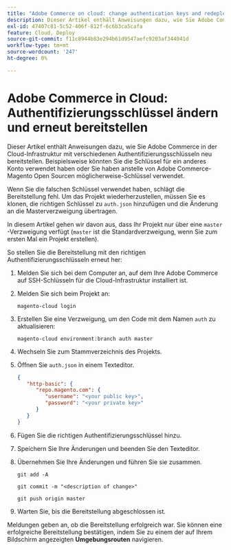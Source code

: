 ```yaml
---
title: "Adobe Commerce on cloud: change authentication keys and redeploy"
description: Dieser Artikel enthält Anweisungen dazu, wie Sie Adobe Commerce in der Cloud-Infrastruktur mit verschiedenen Authentifizierungsschlüsseln neu bereitstellen. Beispielsweise könnten Sie die Schlüssel für ein anderes Konto verwendet haben oder Sie haben anstelle von Adobe Commerce-Magento Open Sourcen möglicherweise-Schlüssel verwendet.
exl-id: 47407c81-5c52-406f-812f-6c6b3ca5cafa
feature: Cloud, Deploy
source-git-commit: f11c8944b83e294b61d9547aefc9203af344041d
workflow-type: tm+mt
source-wordcount: '247'
ht-degree: 0%

---
```


# Adobe Commerce in Cloud: Authentifizierungsschlüssel ändern und erneut bereitstellen

Dieser Artikel enthält Anweisungen dazu, wie Sie Adobe Commerce in der Cloud-Infrastruktur mit verschiedenen Authentifizierungsschlüsseln neu bereitstellen. Beispielsweise könnten Sie die Schlüssel für ein anderes Konto verwendet haben oder Sie haben anstelle von Adobe Commerce-Magento Open Sourcen möglicherweise-Schlüssel verwendet.

Wenn Sie die falschen Schlüssel verwendet haben, schlägt die Bereitstellung fehl. Um das Projekt wiederherzustellen, müssen Sie es klonen, die richtigen Schlüssel zu `auth.json` hinzufügen und die Änderung an die Masterverzweigung übertragen.

In diesem Artikel gehen wir davon aus, dass Ihr Projekt nur über eine `master` -Verzweigung verfügt (`master` ist die Standardverzweigung, wenn Sie zum ersten Mal ein Projekt erstellen).

So stellen Sie die Bereitstellung mit den richtigen Authentifizierungsschlüsseln erneut her:

1. Melden Sie sich bei dem Computer an, auf dem Ihre Adobe Commerce auf SSH-Schlüsseln für die Cloud-Infrastruktur installiert ist.
1. Melden Sie sich beim Projekt an:

   ```
   magento-cloud login
   ```

1. Erstellen Sie eine Verzweigung, um den Code mit dem Namen `auth` zu aktualisieren:

   ```
   magento-cloud environment:branch auth master
   ```

1. Wechseln Sie zum Stammverzeichnis des Projekts.
1. Öffnen Sie `auth.json` in einem Texteditor.

   ```json
   {
      "http-basic": {
         "repo.magento.com": {
            "username": "<your public key>",
            "password": "<your private key>"
         }
      }
   }
   ```

1. Fügen Sie die richtigen Authentifizierungsschlüssel hinzu.
1. Speichern Sie Ihre Änderungen und beenden Sie den Texteditor.
1. Übernehmen Sie Ihre Änderungen und führen Sie sie zusammen.

   ```
   git add -A
   ```

   ```
   git commit -m "<description of change>"
   ```

   ```
   git push origin master
   ```

1. Warten Sie, bis die Bereitstellung abgeschlossen ist.

Meldungen geben an, ob die Bereitstellung erfolgreich war. Sie können eine erfolgreiche Bereitstellung bestätigen, indem Sie zu einem der auf Ihrem Bildschirm angezeigten **Umgebungsrouten** navigieren.

